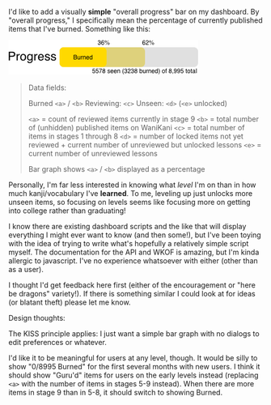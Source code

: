 I'd like to add a visually **simple** "overall progress" bar on my dashboard. By "overall progress," I specifically mean the percentage of currently published items that I've burned. Something like this:

![Content mockup](./progress-bar.png)

> Data fields:
>
> Burned `<a>` / `<b>`
> Reviewing: `<c>`
> Unseen: `<d>` (`<e>` unlocked)
>
> `<a>` = count of reviewed items currently in stage 9
> `<b>` = total number of (unhidden) published items on WaniKani
> `<c>` = total number of items in stages 1 through 8
> `<d>` = number of locked items not yet reviewed + current number of unreviewed but unlocked lessons
> `<e>` = current number of unreviewed lessons
>
> Bar graph shows `<a>` / `<b>` displayed as a percentage

Personally, I'm far less interested in knowing what _level_ I'm on than in how much kanji/vocabulary I've **learned**. To me, leveling up just unlocks more unseen items, so focusing on levels seems like focusing more on getting into college rather than graduating!

I know there are existing dashboard scripts and the like that will display everything I might ever want to know (and then some!), but I've been toying with the idea of trying to write what's hopefully a relatively simple script myself. The documentation for the API and WKOF is amazing, but I'm kinda allergic to javascript. I've no experience whatsoever with either (other than as a user).

I thought I'd get feedback here first (either of the encouragement or "here be dragons" variety!). If there is something similar I could look at for ideas (or blatant theft) please let me know.

Design thoughts:

The KISS principle applies: I just want a simple bar graph with no dialogs to edit preferences or whatever.

I'd like it to be meaningful for users at any level, though. It would be silly to show "0/8995 Burned" for the first several months with new users. I think it should show "Guru'd" items for users on the early levels instead (replacing `<a>` with the number of items in stages 5-9 instead). When there are more items in stage 9 than in 5-8, it should switch to showing Burned.
